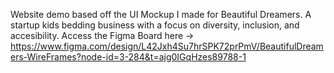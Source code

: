Website demo based off the UI Mockup I made for Beautiful Dreamers. A startup kids bedding business with a focus on diversity, inclusion, and accesibility. Access the Figma Board here -> https://www.figma.com/design/L42Jxh4Su7hrSPK72prPmV/BeautifulDreamers-WireFrames?node-id=3-284&t=ajg0IGqHzes89788-1
